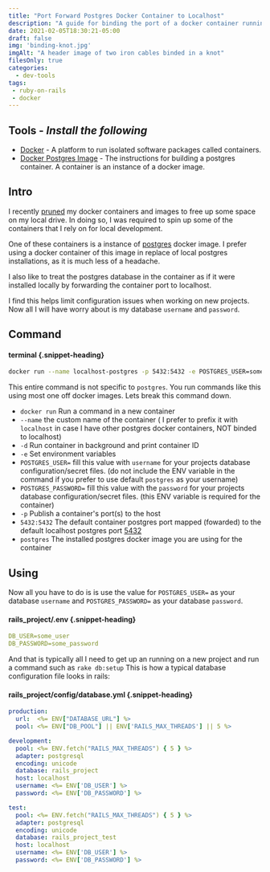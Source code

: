 ```yaml
---
title: "Port Forward Postgres Docker Container to Localhost"
description: "A guide for binding the port of a docker container running postgres to localhost"
date: 2021-02-05T18:30:21-05:00
draft: false
img: 'binding-knot.jpg'
imgAlt: "A header image of two iron cables binded in a knot"
filesOnly: true
categories:
  - dev-tools
tags:
 - ruby-on-rails
 - docker
---
```


## Tools - *Install the following*
- [Docker](https://www.docker.com/) - A platform to run isolated software packages called containers.
- [Docker Postgres Image](https://hub.docker.com/_/postgres) - The instructions for building a postgres container. A container is an instance of a docker image.

Intro
----------------------

I recently
[pruned](https://www.digitalocean.com/community/tutorials/how-to-remove-docker-images-containers-and-volumes)
my docker containers and images to free up some space on my local drive. In
doing so, I was required to spin up some of the containers that I rely on for
local development.

One of these containers is a instance of [postgres](https://hub.docker.com/_/postgres) docker
image. I prefer using a docker container of this image in replace of local postgres installations, as
it is much less of a headache.

I also like to treat the postgres database in the container as if it were installed
locally by forwarding the container port to localhost.

I find this helps limit configuration issues when working on new projects.
Now all I will have worry about is my database `username` and `password`.

Command
----------------------

#### terminal {.snippet-heading}
```bash
docker run --name localhost-postgres -p 5432:5432 -e POSTGRES_USER=some_user POSTGRES_PASSWORD=some_password -d postgres
```
This entire command is not specific to `postgres`.  You run commands like this using most one off docker images.
Lets break this command down.

- `docker run` Run a command in a new container
- `--name` the custom name of the container ( I prefer to prefix it with `localhost` in case I have other postgres docker containers, NOT binded to localhost)
- `-d` Run container in background and print container ID
- `-e` Set environment variables
- `POSTGRES_USER=` fill this value with `username` for your projects database configuration/secret files. (do not include the ENV variable in the command if you prefer to use default `postgres` as your username)
- `POSTGRES_PASSWORD=` fill this value with the `password` for your projects database configuration/secret files. (this ENV variable is required for the container)
- `-p` Publish a container's port(s) to the host
- `5432:5432` The default container postgres port mapped (fowarded) to the default localhost postgres port [5432](https://www.adminsub.net/tcp-udp-port-finder/5432)
- `postgres` The installed postgres docker image you are using for the container


Using
-------------

Now all you have to do is is use the value for `POSTGRES_USER=` as your database `username` and `POSTGRES_PASSWORD=` as your database `password`.

#### rails_project/.env {.snippet-heading}
```yml
DB_USER=some_user
DB_PASSWORD=some_password
```

And that is typically all I need to get up an running on a new project and run a command such as `rake db:setup`
This is how a typical database configuration file looks in rails:

#### rails_project/config/database.yml {.snippet-heading}
```yml
production:
  url:  <%= ENV["DATABASE_URL"] %>
  pool: <%= ENV["DB_POOL"] || ENV['RAILS_MAX_THREADS'] || 5 %>

development:
  pool: <%= ENV.fetch("RAILS_MAX_THREADS") { 5 } %>
  adapter: postgresql
  encoding: unicode
  database: rails_project
  host: localhost
  username: <%= ENV['DB_USER'] %>
  password: <%= ENV['DB_PASSWORD'] %>

test:
  pool: <%= ENV.fetch("RAILS_MAX_THREADS") { 5 } %>
  adapter: postgresql
  encoding: unicode
  database: rails_project_test
  host: localhost
  username: <%= ENV['DB_USER'] %>
  password: <%= ENV['DB_PASSWORD'] %>
```
